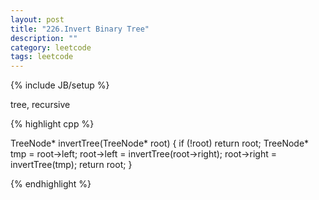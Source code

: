 ```yaml
---
layout: post
title: "226.Invert Binary Tree"
description: ""
category: leetcode
tags: leetcode
---
```

{% include JB/setup %}

tree, recursive

{% highlight cpp %}

TreeNode* invertTree(TreeNode* root) {
  if (!root) return root;
  TreeNode* tmp = root->left;
  root->left = invertTree(root->right);
  root->right = invertTree(tmp);
  return root;
}

{% endhighlight %}